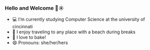 ### Hello and Welcome 👋☀

- 💻 I’m currently studying Computer Science at the university of cincinnati
- 🌴 I enjoy traveling to any place with a beach during breaks
- 🍪 I love to bake!
- 😄 Pronouns: she/her/hers

